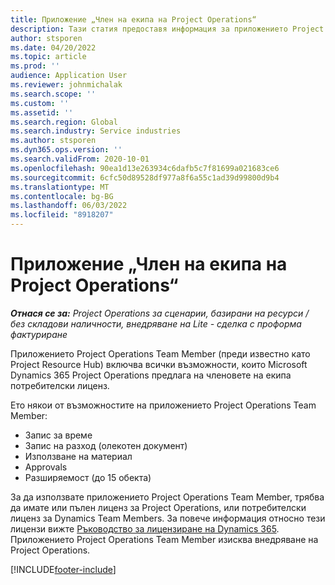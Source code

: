 ```yaml
---
title: Приложение „Член на екипа на Project Operations“
description: Тази статия предоставя информация за приложението Project Operations Team Member в Microsoft Dynamics 365 Project Operations.
author: stsporen
ms.date: 04/20/2022
ms.topic: article
ms.prod: ''
audience: Application User
ms.reviewer: johnmichalak
ms.search.scope: ''
ms.custom: ''
ms.assetid: ''
ms.search.region: Global
ms.search.industry: Service industries
ms.author: stsporen
ms.dyn365.ops.version: ''
ms.search.validFrom: 2020-10-01
ms.openlocfilehash: 90ea1d13e263934c6dafb5c7f81699a021683ce6
ms.sourcegitcommit: 6cfc50d89528df977a8f6a55c1ad39d99800d9b4
ms.translationtype: MT
ms.contentlocale: bg-BG
ms.lasthandoff: 06/03/2022
ms.locfileid: "8918207"
---
```

# <a name="project-operations-team-member-app"></a>Приложение „Член на екипа на Project Operations“

_**Отнася се за:** Project Operations за сценарии, базирани на ресурси / без складови наличности, внедряване на Lite - сделка с проформа фактуриране_

Приложението Project Operations Team Member (преди известно като Project Resource Hub) включва всички възможности, които Microsoft Dynamics 365 Project Operations предлага на членовете на екипа потребителски лиценз.

Ето някои от възможностите на приложението Project Operations Team Member:

- Запис за време
- Запис на разход (олекотен документ)
- Използване на материал
- Approvals
- Разширяемост (до 15 обекта)

За да използвате приложението Project Operations Team Member, трябва да имате или пълен лиценз за Project Operations, или потребителски лиценз за Dynamics Team Members. За повече информация относно тези лицензи вижте [Ръководство за лицензиране на Dynamics 365](https://go.microsoft.com/fwlink/?LinkId=866544&clcid=0x409). Приложението Project Operations Team Member изисква внедряване на Project Operations.

[!INCLUDE[footer-include](../includes/footer-banner.md)]
